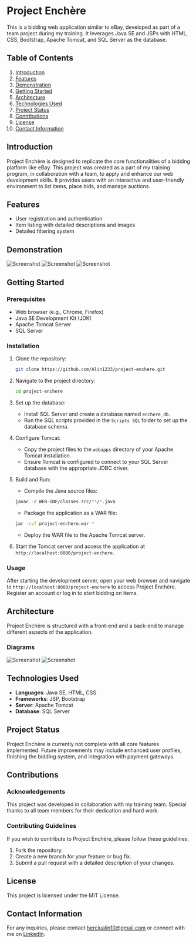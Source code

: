 # Project Enchère

This is a bidding web application similar to eBay, developed as part of a team project during my training. It leverages Java SE and JSPs with HTML, CSS, Bootstrap, Apache Tomcat, and SQL Server as the database.

## Table of Contents

1. [Introduction](#introduction)
2. [Features](#features)
3. [Demonstration](#demonstration)
4. [Getting Started](#getting-started)
5. [Architecture](#architecture)
6. [Technologies Used](#technologies-used)
7. [Project Status](#project-status)
8. [Contributions](#contributions)
9. [License](#license)
10. [Contact Information](#contact-information)

## Introduction

Project Enchère is designed to replicate the core functionalities of a bidding platform like eBay. This project was created as a part of my training program, in collaboration with a team, to apply and enhance our web development skills. It provides users with an interactive and user-friendly environment to list items, place bids, and manage auctions.

## Features

- User registration and authentication
- Item listing with detailed descriptions and images
- Detailed filtering system

## Demonstration

![Screenshot](https://github.com/Alin1233/ProjetEnchere/blob/main/screenshots/Home%20Page.jpg?raw=true)
![Screenshot](https://github.com/Alin1233/ProjetEnchere/blob/main/screenshots/New%20Auction.jpg?raw=true)
![Screenshot](https://github.com/Alin1233/ProjetEnchere/blob/main/screenshots/Sign%20Up.jpg?raw=true)



## Getting Started

### Prerequisites

- Web browser (e.g., Chrome, Firefox)
- Java SE Development Kit (JDK)
- Apache Tomcat Server
- SQL Server

### Installation

1. Clone the repository:
    ```bash
    git clone https://github.com/Alin1233/project-enchere.git
    ```
2. Navigate to the project directory:
    ```bash
    cd project-enchere
    ```
3. Set up the database:
    - Install SQL Server and create a database named `enchere_db`.
    - Run the SQL scripts provided in the `Scripts SQL` folder to set up the database schema.

4. Configure Tomcat:
    - Copy the project files to the `webapps` directory of your Apache Tomcat installation.
    - Ensure Tomcat is configured to connect to your SQL Server database with the appropriate JDBC driver.

5. Build and Run:
    - Compile the Java source files:
    ```bash
    javac -d WEB-INF/classes src/**/*.java
    ```
    - Package the application as a WAR file:
    ```bash
    jar -cvf project-enchere.war *
    ```
    - Deploy the WAR file to the Apache Tomcat server.

6. Start the Tomcat server and access the application at `http://localhost:8080/project-enchere`.

### Usage

After starting the development server, open your web browser and navigate to `http://localhost:8080/project-enchere` to access Project Enchère. Register an account or log in to start bidding on items.

## Architecture

Project Enchère is structured with a front-end and a back-end to manage different aspects of the application.

### Diagrams

![Screenshot](https://github.com/Alin1233/ProjetEnchere/blob/main/screenshots/image.png?raw=true)
![Screenshot](https://github.com/Alin1233/ProjetEnchere/blob/main/screenshots/Bidding%20Diagram.png?raw=true)

## Technologies Used

- **Languages**: Java SE, HTML, CSS
- **Frameworks**: JSP, Bootstrap
- **Server**: Apache Tomcat
- **Database**: SQL Server

## Project Status

Project Enchère is currently not complete with all core features implemented. Future improvements may include enhanced user profiles, finishing the bidding system, and integration with payment gateways.

## Contributions

### Acknowledgements

This project was developed in collaboration with my training team. Special thanks to all team members for their dedication and hard work.

### Contributing Guidelines

If you wish to contribute to Project Enchère, please follow these guidelines:
1. Fork the repository.
2. Create a new branch for your feature or bug fix.
3. Submit a pull request with a detailed description of your changes.

## License

This project is licensed under the MIT License.

## Contact Information

For any inquiries, please contact [herciualin10@gmail.com](mailto:herciualin10@gmail.com) or connect with me on [LinkedIn](https://linkedin.com/in/alin-herciu-22a550284/).
